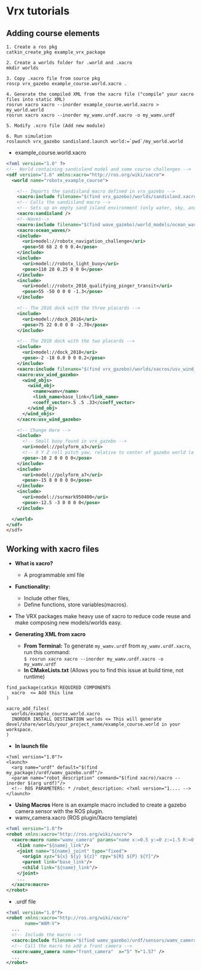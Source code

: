 # Vrx tutorials

## Adding course elements
```console
1. Create a ros pkg
catkin_create_pkg example_vrx_package

2. Create a worlds folder for .world and .xacro 
mkdir worlds

3. Copy .xacro file from source pkg
roscp vrx_gazebo example_course.world.xacro .

4. Generate the compiled XML from the xacro file ("compile" your xacro files into static XML)
rosrun xacro xacro --inorder example_course.world.xacro > my_world.world
rosrun xacro xacro --inorder my_wamv.urdf.xacro -o my_wamv.urdf

5. Modify .xcro file (Add new module)

6. Run simulation
roslaunch vrx_gazebo sandisland.launch world:=`pwd`/my_world.world
```


* example_course.world.xacro
```xml
<?xml version="1.0" ?>
<!-- World containing sandisland model and some course challenges -->
<sdf version="1.6" xmlns:xacro="http://ros.org/wiki/xacro">
  <world name="robotx_example_course">

    <!-- Imports the sandisland macro defined in vrx_gazebo -->
    <xacro:include filename="$(find vrx_gazebo)/worlds/sandisland.xacro" />
    <!-- Calls the sandisland macro -->
    <!-- Sets up an empty sand island environment (only water, sky, and coastline) -->
    <xacro:sandisland />
    <!--Waves-->
    <xacro:include filename="$(find wave_gazebo)/world_models/ocean_waves/model.xacro"/>
    <xacro:ocean_waves/>
    <include>
      <uri>model://robotx_navigation_challenge</uri>
      <pose>58 68 2 0 0 0.4</pose>
    </include>
    <include>
      <uri>model://robotx_light_buoy</uri>
      <pose>110 28 0.25 0 0 0</pose>
    </include>
    <include>
      <uri>model://robotx_2016_qualifying_pinger_transit</uri>
      <pose>55 -50 0 0 0 -1.3</pose>
    </include>

    <!-- The 2016 dock with the three placards -->
    <include>
      <uri>model://dock_2016</uri>
      <pose>75 22 0.0 0 0 -2.78</pose>
    </include>

    <!-- The 2018 dock with the two placards -->
    <include>
      <uri>model://dock_2018</uri>
      <pose>-2 -18 0.0 0 0 0.2</pose>
    </include> 
    <xacro:include filename="$(find vrx_gazebo)/worlds/xacros/usv_wind_plugin.xacro"/>
    <xacro:usv_wind_gazebo>
      <wind_objs>
        <wind_obj>
          <name>wamv</name>
          <link_name>base_link</link_name>
          <coeff_vector>.5 .5 .33</coeff_vector>
        </wind_obj>
      </wind_objs>
    </xacro:usv_wind_gazebo>

    <!-- Change Here -->
    <include>
      <!-- Small buoy found in vrx_gazebo -->
      <uri>model://polyform_a3</uri>
      <!-- X Y Z roll pitch yaw, relative to center of gazebo world (a point out in the water) -->
      <pose>-10 2 0 0 0 0</pose>
    </include>
    <include>
      <uri>model://polyform_a7</uri>
      <pose>-15 8 0 0 0 0</pose>
    </include>
    <include>
      <uri>model://surmark950400</uri>
      <pose>-12.5 -3 0 0 0 0</pose>
    </include>

  </world>
</sdf>
</sdf>
```

## Working with xacro files
* __What is xacro?__
  * A programmable xml file
* __Functionality:__
  * Include other files, 
  * Define functions, store variables(macros). 
* The VRX packages make heavy use of xacro to reduce code reuse and make composing new models/worlds easy.

* __Generating XML from xacro__
  * __From Terminal:__ To generate `my_wamv.urdf` from `my_wamv.urdf.xacro`, run this command:  
  `$ rosrun xacro xacro --inorder my_wamv.urdf.xacro -o my_wamv.urdf`
  * __In CMakeLists.txt__ (Allows you to find this issue at build time, not runtime)
```
find_package(catkin REQUIRED COMPONENTS
  xacro  <= Add this line
)
```
```
xacro_add_files(
  worlds/example_course.world.xacro
  INORDER INSTALL DESTINATION worlds <= This will generate devel/share/worlds/your_project_name/example_course.world in your workspace.
)
```
  * __In launch file__
```
<?xml version="1.0"?>
<launch>
  <arg name="urdf" default="$(find my_package)/urdf/wamv_gazebo.urdf"/>
  <param name="robot_description" command="$(find xacro)/xacro --inorder $(arg urdf)"/>
  <!-- ROS PARAMETERS: * /robot_description: <?xml version="1.... -->
</launch>
```

* __Using Macros__
Here is an example macro included to create a gazebo camera sensor with the ROS plugin.
* wamv_camera.xacro (ROS plugin/Xacro template)
```xml
<?xml version="1.0"?>
<robot xmlns:xacro="http://ros.org/wiki/xacro">
  <xacro:macro name="wamv_camera" params="name x:=0.5 y:=0 z:=1.5 R:=0 P:=0 Y:=0">
    <link name="${name}_link"/>
    <joint name="${name}_joint" type="fixed">
      <origin xyz="${x} ${y} ${z}" rpy="${R} ${P} ${Y}"/>
      <parent link="base_link"/>
      <child link="${name}_link"/>
    </joint>
    ...
  </xacro:macro>
</robot>
```
* .urdf file
```xml
<?xml version="1.0"?>
<robot xmlns:xacro="http://ros.org/wiki/xacro"
       name="WAM-V">
  ...
  <!-- Include the macro -->
  <xacro:include filename="$(find wamv_gazebo)/urdf/sensors/wamv_camera.xacro" />
  <!-- Call the macro to add a front camera -->
  <xacro:wamv_camera name="front_camera"  x="5" Y="1.57" />
  ...
</robot>
```

